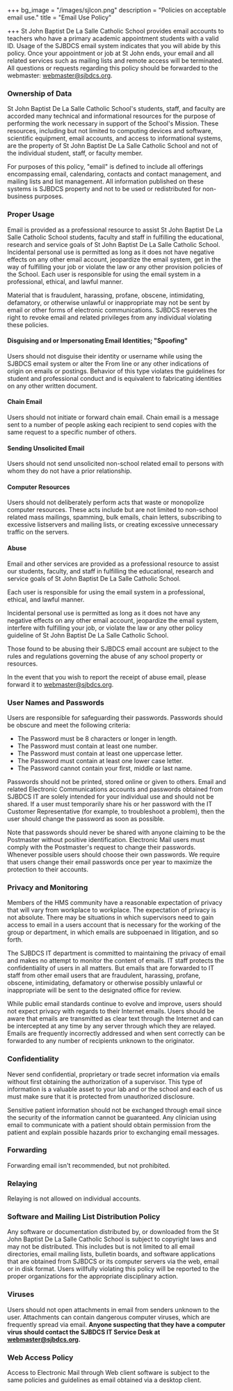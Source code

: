 +++
bg_image = "/images/sjIcon.png"
description = "Policies on acceptable email use."
title = "Email Use Policy"

+++
St John Baptist De La Salle Catholic School provides email accounts to teachers  who have a primary academic appointment students with a valid ID. Usage of the SJBDCS email system indicates that you will abide by this policy. Once your appointment or job at St John ends, your email and all related services such as mailing lists and remote access will be terminated. All questions or requests regarding this policy should be forwarded to the webmaster: [webmaster@sjbdcs.org](mailto:webmaster@sjbdcs.org).

### Ownership of Data

St John Baptist De La Salle Catholic School's students, staff, and faculty are accorded many technical and informational resources for the purpose of performing the work necessary in support of the School's Mission. These resources, including but not limited to computing devices and software, scientific equipment, email accounts, and access to informational systems, are the property of St John Baptist De La Salle Catholic School and not of the individual student, staff, or faculty member.

For purposes of this policy, "email" is defined to include all offerings encompassing email, calendaring, contacts and contact management, and mailing lists and list management. All information published on these systems is SJBDCS property and not to be used or redistributed for non-business purposes.

### Proper Usage

Email is provided as a professional resource to assist St John Baptist De La Salle Catholic School students, faculty and staff in fulfilling the educational, research and service goals of St John Baptist De La Salle Catholic School. Incidental personal use is permitted as long as it does not have negative effects on any other email account, jeopardize the email system, get in the way of fulfilling your job or violate the law or any other provision policies of the School. Each user is responsible for using the email system in a professional, ethical, and lawful manner.

Material that is fraudulent, harassing, profane, obscene, intimidating, defamatory, or otherwise unlawful or inappropriate may not be sent by email or other forms of electronic communications. SJBDCS reserves the right to revoke email and related privileges from any individual violating these policies.

#### Disguising and or Impersonating Email Identities; "Spoofing"

Users should not disguise their identity or username while using the SJBDCS email system or alter the From line or any other indications of origin on emails or postings. Behavior of this type violates the guidelines for student and professional conduct and is equivalent to fabricating identities on any other written document.

#### Chain Email

Users should not initiate or forward chain email. Chain email is a message sent to a number of people asking each recipient to send copies with the same request to a specific number of others.

#### Sending Unsolicited Email

Users should not send unsolicited non-school related email to persons with whom they do not have a prior relationship.

#### Computer Resources

Users should not deliberately perform acts that waste or monopolize computer resources. These acts include but are not limited to non-school related mass mailings, spamming, bulk emails, chain letters, subscribing to excessive listservers and mailing lists, or creating excessive unnecessary traffic on the servers.

#### Abuse

Email and other services are provided as a professional resource to assist our students, faculty, and staff in fulfilling the educational, research and service goals of St John Baptist De La Salle Catholic School.

Each user is responsible for using the email system in a professional, ethical, and lawful manner.

Incidental personal use is permitted as long as it does not have any negative effects on any other email account, jeopardize the email system, interfere with fulfilling your job, or violate the law or any other policy guideline of St John Baptist De La Salle Catholic School.

Those found to be abusing their SJBDCS email account are subject to the rules and regulations governing the abuse of any school property or resources.

In the event that you wish to report the receipt of abuse email, please forward it to [webmaster@sjbdcs.org](mailto:webmaster@sjbdcs.org).

### User Names and Passwords

Users are responsible for safeguarding their passwords. Passwords should be obscure and meet the following criteria:

* The Password must be 8 characters or longer in length.
* The Password must contain at least one number.
* The Password must contain at least one uppercase letter.
* The Password must contain at least one lower case letter.
* The Password cannot contain your first, middle or last name.

Passwords should not be printed, stored online or given to others. Email and related Electronic Communications accounts and passwords obtained from SJBDCS IT are solely intended for your individual use and should not be shared. If a user must temporarily share his or her password with the IT Customer Representative (for example, to troubleshoot a problem), then the user should change the password as soon as possible.

Note that passwords should never be shared with anyone claiming to be the Postmaster without positive identification. Electronic Mail users must comply with the Postmaster's request to change their passwords. Whenever possible users should choose their own passwords. We require that users change their email passwords once per year to maximize the protection to their accounts.

### Privacy and Monitoring

Members of the HMS community have a reasonable expectation of privacy that will vary from workplace to workplace. The expectation of privacy is not absolute. There may be situations in which supervisors need to gain access to email in a users account that is necessary for the working of the group or department, in which emails are subpoenaed in litigation, and so forth.

The SJBDCS IT department is committed to maintaining the privacy of email and makes no attempt to monitor the content of emails. IT staff protects the confidentiality of users in all matters. But emails that are forwarded to IT staff from other email users that are fraudulent, harassing, profane, obscene, intimidating, defamatory or otherwise possibly unlawful or inappropriate will be sent to the designated office for review.

While public email standards continue to evolve and improve, users should not expect privacy with regards to their Internet emails. Users should be aware that emails are transmitted as clear text through the Internet and can be intercepted at any time by any server through which they are relayed. Emails are frequently incorrectly addressed and when sent correctly can be forwarded to any number of recipients unknown to the originator.

### Confidentiality

Never send confidential, proprietary or trade secret information via emails without first obtaining the authorization of a supervisor. This type of information is a valuable asset to your lab and or the school and each of us must make sure that it is protected from unauthorized disclosure.

Sensitive patient information should not be exchanged through email since the security of the information cannot be guaranteed. Any clinician using email to communicate with a patient should obtain permission from the patient and explain possible hazards prior to exchanging email messages.

### Forwarding

Forwarding email isn't recommended, but not prohibited.

### Relaying

Relaying is not allowed on individual accounts.

### Software and Mailing List Distribution Policy

Any software or documentation distributed by, or downloaded from the St John Baptist De La Salle Catholic School is subject to copyright laws and may not be distributed. This includes but is not limited to all email directories, email mailing lists, bulletin boards, and software applications that are obtained from SJBDCS or its computer servers via the web, email or in disk format. Users willfully violating this policy will be reported to the proper organizations for the appropriate disciplinary action.

### Viruses

Users should not open attachments in email from senders unknown to the user. Attachments can contain dangerous computer viruses, which are frequently spread via email. **Anyone suspecting that they have a computer virus should contact the SJBDCS IT Service Desk at webmaster@sjbdcs.org.**

### Web Access Policy

Access to Electronic Mail through Web client software is subject to the same policies and guidelines as email obtained via a desktop client.